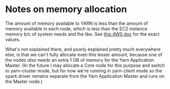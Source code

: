 # Notes on memory allocation

The amount of memory available to YARN is less than the amount of memory available in each node, which is less than the EC2 instance memory b/c of system needs and the like. See [this AWS doc](https://docs.aws.amazon.com/emr/latest/ReleaseGuide/emr-hadoop-task-config.html) for the exact values.

What's _not_ explained there, and poorly explained pretty much everywhere else, is that we can't fully allocate even this lesser amount, because one of the nodes _also_ needs an extra 1 GB of memory for the Yarn Application Master. (In the future I may allocate a Core node for this purpose and switch to yarn-cluster mode, but for now we're running in yarn-client mode so the spark driver remains separate from the Yarn Application Master and runs on the Master node.)
